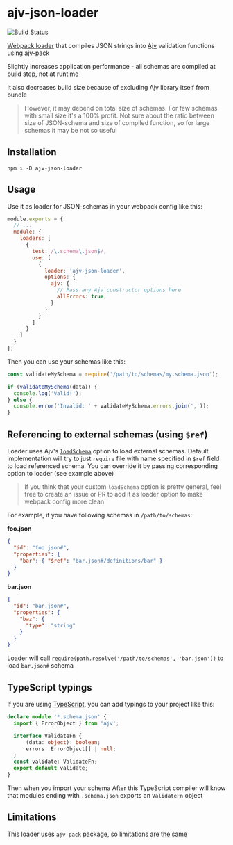 # ajv-json-loader
[![Build Status](https://travis-ci.org/downace/ajv-json-loader.svg?branch=master)](https://travis-ci.org/downace/ajv-json-loader)

[Webpack loader](https://webpack.js.org/concepts/loaders)
that compiles JSON strings into
[Ajv](https://github.com/epoberezkin/ajv) validation functions
using [ajv-pack](https://github.com/epoberezkin/ajv-pack)

Slightly increases application performance - all schemas are compiled
at build step, not at runtime

It also decreases build size because of excluding Ajv library itself from bundle
>However, it may depend on total size of schemas.
>For few schemas with small size it's a 100% profit.
>Not sure about the ratio between size of JSON-schema and size of compiled function,
>so for large schemas it may be not so useful

## Installation

```npm
npm i -D ajv-json-loader
```

## Usage

Use it as loader for JSON-schemas in your webpack config like this:
```javascript
module.exports = {
  // ...
  module: {
    loaders: [
      {
        test: /\.schema\.json$/,
        use: [
          {
            loader: 'ajv-json-loader',
            options: {
              ajv: {
                // Pass any Ajv constructor options here
                allErrors: true,
              }
            }
          }
        ]
      }
    ]
  }
};
```

Then you can use your schemas like this:

```javascript
const validateMySchema = require('/path/to/schemas/my.schema.json');

if (validateMySchema(data)) {
  console.log('Valid!');
} else {
  console.error('Invalid: ' + validateMySchema.errors.join(','));
}

```

## Referencing to external schemas (using `$ref`)

Loader uses Ajv's [`loadSchema`](https://github.com/epoberezkin/ajv#options) option to load external schemas.
Default implementation will try to just `require` file with name specified in `$ref` field
to load referenced schema.
You can override it by passing corresponding option to loader (see example above)
>If you think that your custom `loadSchema` option is pretty general,
>feel free to create an issue or PR to add it as loader option to make webpack config more clean

For example, if you have following schemas in `/path/to/schemas`:

**foo.json**
```json
{
  "id": "foo.json#",
  "properties": {
    "bar": { "$ref": "bar.json#/definitions/bar" }
  }
}
```
**bar.json**
```json
{
  "id": "bar.json#",
  "properties": {
    "baz": {
      "type": "string"
    }
  }
}

```
Loader will call `require(path.resolve('/path/to/schemas', 'bar.json'))` to load `bar.json#` schema

## TypeScript typings

If you are using [TypeScript](https://github.com/Microsoft/TypeScript),
you can add typings to your project like this:
```typescript
declare module '*.schema.json' {
  import { ErrorObject } from 'ajv';

  interface ValidateFn {
      (data: object): boolean;
      errors: ErrorObject[] | null;
  }
  const validate: ValidateFn;
  export default validate;
}
```
Then when you import your schema
After this TypeScript compiler will know that modules ending with `.schema.json`
exports an `ValidateFn` object

## Limitations

This loader uses `ajv-pack` package, so limitations are
[the same](https://github.com/epoberezkin/ajv-pack#limitations)
